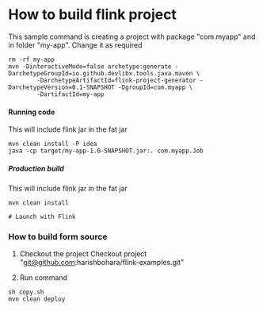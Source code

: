 # How to build flink project

This sample command is creating a project with package "com.myapp" and in folder "my-app". Change it as required 
```shell
rm -rf my-app 
mvn -DinteractiveMode=false archetype:generate -DarchetypeGroupId=io.github.devlibx.tools.java.maven \
        -DarchetypeArtifactId=flink-project-generator -DarchetypeVersion=0.1-SNAPSHOT -DgroupId=com.myapp \
        -DartifactId=my-app
```

#### Running code
This will include flink jar in the fat jar
```shell
mvn clean install -P idea
java -cp target/my-app-1.0-SNAPSHOT.jar:. com.myapp.Job
```

##### Production build
This will include flink jar in the fat jar
```shell
mvn clean install
 
# Launch with Flink
```

### How to build form source

1. Checkout the project
Checkout project "git@github.com:harishbohara/flink-examples.git"
   
2. Run command 
```shell
sh copy.sh
mvn clean deploy 
```